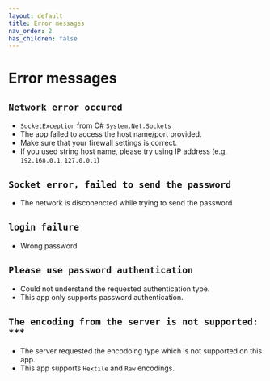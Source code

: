 ```yaml
---
layout: default
title: Error messages
nav_order: 2
has_children: false
---
```


# Error messages
## `Network error occured`
- `SocketException` from C# `System.Net.Sockets`
- The app failed to access the host name/port provided.
- Make sure that your firewall settings is correct.
- If you used string host name, please try using IP address (e.g. `192.168.0.1`, `127.0.0.1`)

## `Socket error, failed to send the password`
- The network is disconencted while trying to send the password

## `login failure`
- Wrong password

## `Please use password authentication`
- Could not understand the requested authentication type.
- This app only supports password authentication.

## `The encoding from the server is not supported: ***`
- The server requested the encodoing type which is not supported on this app.
- This app supports `Hextile` and `Raw` encodings.
